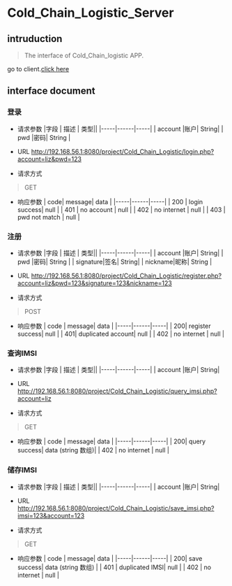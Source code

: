 
# Cold_Chain_Logistic_Server
## intruduction
> The interface of Cold_Chain_logistic APP.

go to client.[click here](hhuh)

## interface document
###  登录
- 请求参数
|字段  | 描述 | 类型||
|-----|------|-----|
| account  |账户| String|
| pwd  |密码| String | 

- URL
http://192.168.56.1:8080/project/Cold_Chain_Logistic/login.php?account=liz&pwd=123

- 请求方式
> GET

- 响应参数
| code| message| data |
|-----|------|-----|
| 200 | login success| null |
| 401 | no account  | null |
| 402 | no internet | null |
| 403 |  pwd not match | null |


### 注册
- 请求参数
|字段  | 描述 | 类型||
|-----|------|-----|
| account  |账户| String|
| pwd  |密码| String | 
| signature|签名| String|
| nickname|昵称| String | 


- URL
http://192.168.56.1:8080/project/Cold_Chain_Logistic/register.php?account=liz&pwd=123&signature=123&nickname=123

- 请求方式
> POST

- 响应参数
| code | message| data |
|-----|------|-----|
| 200| register success| null |
| 401| duplicated account| null |
| 402 | no internet | null |

### 查询IMSI
- 请求参数
|字段  | 描述 | 类型||
|-----|------|-----|
| account  |账户| String|


- URL
http://192.168.56.1:8080/project/Cold_Chain_Logistic/query_imsi.php?account=liz

- 请求方式
> GET

- 响应参数
| code | message| data |
|-----|------|-----|
| 200| query success| data (string 数组)|
| 402 | no internet | null |

### 储存IMSI
- 请求参数
|字段  | 描述 | 类型||
|-----|------|-----|
| account  |账户| String|


- URL
http://192.168.56.1:8080/project/Cold_Chain_Logistic/save_imsi.php?imsi=123&account=123

- 请求方式
>GET

- 响应参数
| code | message| data |
|-----|------|-----|
| 200| save success| data (string 数组) |
| 401 | duplicated  IMSI| null |
| 402 | no internet | null |


